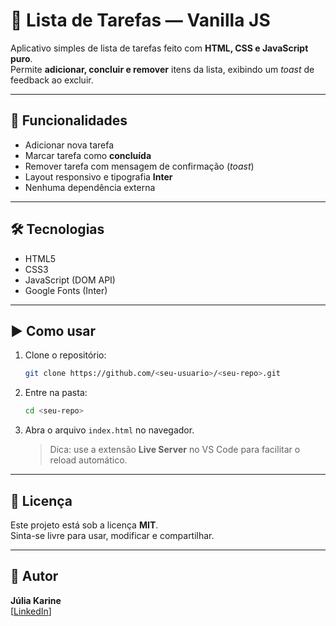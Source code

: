 # 📝 Lista de Tarefas — Vanilla JS

Aplicativo simples de lista de tarefas feito com **HTML, CSS e JavaScript puro**.  
Permite **adicionar, concluir e remover** itens da lista, exibindo um *toast* de feedback ao excluir.

---

## 🚀 Funcionalidades

- Adicionar nova tarefa
- Marcar tarefa como **concluída**
- Remover tarefa com mensagem de confirmação (*toast*)
- Layout responsivo e tipografia **Inter**
- Nenhuma dependência externa

---

## 🛠 Tecnologias

- HTML5  
- CSS3  
- JavaScript (DOM API)  
- Google Fonts (Inter)

---

## ▶️ Como usar

1. Clone o repositório:
   ```bash
   git clone https://github.com/<seu-usuario>/<seu-repo>.git
   ```
2. Entre na pasta:
   ```bash
   cd <seu-repo>
   ```
3. Abra o arquivo `index.html` no navegador.  
   > Dica: use a extensão **Live Server** no VS Code para facilitar o reload automático.

---

## 📄 Licença

Este projeto está sob a licença **MIT**.  
Sinta-se livre para usar, modificar e compartilhar.

---

## 👤 Autor

**Júlia Karine**  
[[LinkedIn]((https://www.linkedin.com/in/julia-karine-maciel/))]
